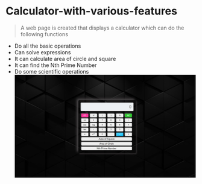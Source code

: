# Calculator-with-various-features
> A web page is created that displays a calculator which can do the following functions
- Do all the basic operations
- Can solve expressions
- It can calculate area of circle and square 
- It can find the Nth Prime Number
- Do some scientific operations
![Test Image 1](pattern.jpg)
